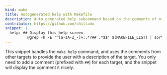 ```yaml
---
kind: make
title: Autogenerated help with Makefile
description: Auto generated help subcommand based on the comments of other targets.
contributor: https://github.com/chilladx
snippet: |
  help: ## Display this help screen
          @grep -h -E '^[a-zA-Z_-]+:.*?## .*$$' $(MAKEFILE_LIST) | sort | awk 'BEGIN {FS = ":.*?## "}; {printf "\033[36m%-30s\033[0m %s\n", $$1, $$2}'
---
```


This snippet handles the `make help` command, and uses the comments from other targets to provide the user with a description of the target. You only need to add a comment (prefixed with `##`) for each target, and the snippet will display the comment it nicely.
